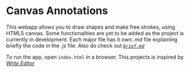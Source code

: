 # Canvas Annotations
This webapp allows you to draw shapes and make free strokes, using HTML5 canvas. Some functionalities are yet to be added as the project is currently in development. Each major file has it own *.md* file explaining briefly the code in the *.js* file. Also do check out *<a href="./brief.md" >`brief.md`</a>*

To run the app, open `index.html` in a browser.
This projects is inspired by *[Write Editor](https://www.styluslabs.com/ "stylus labs")*
